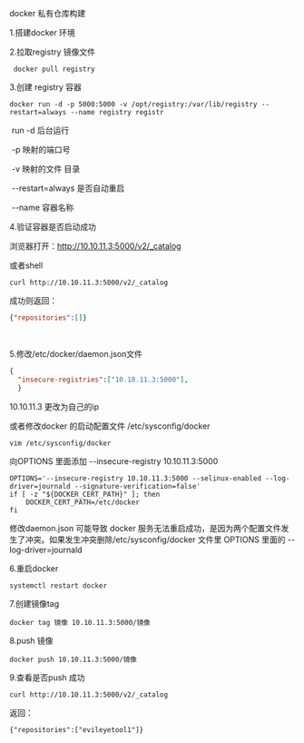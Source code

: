 



docker 私有仓库构建



1.搭建docker 环境

2.拉取registry 镜像文件

```shell
 docker pull registry
```



3.创建 registry 容器

```shell
docker run -d -p 5000:5000 -v /opt/registry:/var/lib/registry --restart=always --name registry registr
```

​	run -d   后台运行

​	-p  映射的端口号

​	-v  映射的文件 目录

​	--restart=always 是否自动重启

​	--name 容器名称

4.验证容器是否启动成功



浏览器打开：http://10.10.11.3:5000/v2/_catalog

或者shell

```shell
curl http://10.10.11.3:5000/v2/_catalog
```



成功则返回：

```json
{"repositories":[]}

```

​	

5.修改/etc/docker/daemon.json文件

```json
{
  "insecure-registries":["10.10.11.3:5000"],
  }

```

10.10.11.3 更改为自己的ip

或者修改docker 的启动配置文件  /etc/sysconfig/docker

```
vim /etc/sysconfig/docker
```

向OPTIONS 里面添加 --insecure-registry 10.10.11.3:5000

```
OPTIONS='--insecure-registry 10.10.11.3:5000 --selinux-enabled --log-driver=journald --signature-verification=false'
if [ -z "${DOCKER_CERT_PATH}" ]; then
    DOCKER_CERT_PATH=/etc/docker
fi
```

修改daemon.json 可能导致 docker 服务无法重启成功，是因为两个配置文件发生了冲突。如果发生冲突删除/etc/sysconfig/docker 文件里  OPTIONS 里面的 --log-driver=journald

6.重启docker

```
systemctl restart docker 
```



7.创建镜像tag



```shell
docker tag 镜像 10.10.11.3:5000/镜像
```



8.push 镜像

```
docker push 10.10.11.3:5000/镜像
```



9.查看是否push 成功



```
curl http://10.10.11.3:5000/v2/_catalog
```



返回：



```
{"repositories":["evileyetool1"]}
```

































